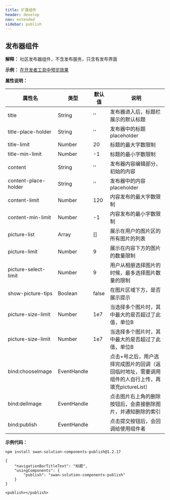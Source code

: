 ```yaml
---
title: 扩展组件
header: develop
nav: extended
sidebar: publish
---
```


## 发布器组件

**解释：** 社区发布器组件，不含发布服务，只含有发布界面

**示例：**
<a href="swanide://fragment/0fdfa7e3dbb1373489906e74a4ba32fb1565689497911" title="在开发者工具中预览效果" target="_self">在开发者工具中预览效果</a>

**属性说明：**

|属性名 |类型  |默认值  |说明|
|---- | ---- | ---- |---- |
|title | String |  '' | 发布器进入后，标题栏展示的默认标题 |
|title-place-holder| String | '' | 发布器中的标题placeholder |
|title-limit | Number | 20 | 标题的最大字数限制 |
|title-min-limit | Number | -1 | 标题的最小字数限制 |
|content | String | '' | 发布器内容编辑部分，初始的内容 |
|content-place-holder | String | '' |发布器中的内容placeholder|
|content-limit | Number | 120 | 内容发布的最大字数限制 |
|content-min-limit | Number | -1 | 内容发布的最小字数限制 |
|picture-list | Array | [] |展示在用户的图片区的所有图片的列表|
|picture-limit | Number | 9 |展示在内容下方的图片的数量限制|
|picture-select-limit | Number | 9 | 用户从相册选择图片的时候，最多选择图片数量的限制 |
|show-picture-tips | Boolean | false |在图片区域下方，是否展示提示|
|picture-size-limit | Number | 1e7 |当选择多个图片时，其中最大的是否超过了此值，单位B|
|picture-size-limit | Number | 1e7 |当选择多个图片时，其中最大的是否超过了此值，单位B|
|bind:chooseImage| EventHandle | | 点击+号之后，用户选择完成图片的回调（返回临时地址，需要调用组件的人自行上传，再填充pictureList） |
|bind:delImage | EventHandle |  | 点击图片右上角的删除按钮后，会直接删除图片，并通知删除的索引|
|bind:publish | EventHandle |  | 点击提交按钮后，会回调给使用组件者|

**示例代码：**

```
npm install swan-solution-components-publish@1.2.17
```

```
{
    "navigationBarTitleText": "标题",
    "usingComponents": {
        "publish": "swan-solution-components-publish"
    }
}
```

```
<publish></publish>
```
